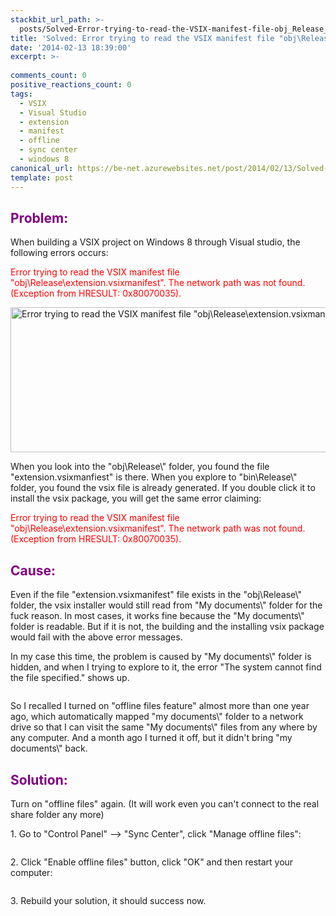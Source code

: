 ```yaml
---
stackbit_url_path: >-
  posts/Solved-Error-trying-to-read-the-VSIX-manifest-file-obj_Release_extensionvsixmanifest-when-building-VSIX-project
title: 'Solved: Error trying to read the VSIX manifest file "obj\Release\extension.vsixmanifest" when building VSIX project.'
date: '2014-02-13 18:39:00'
excerpt: >-
  
comments_count: 0
positive_reactions_count: 0
tags: 
  - VSIX
  - Visual Studio
  - extension
  - manifest
  - offline
  - sync center
  - windows 8
canonical_url: https://be-net.azurewebsites.net/post/2014/02/13/Solved-Error-trying-to-read-the-VSIX-manifest-file-obj_Release_extensionvsixmanifest-when-building-VSIX-project
template: post
---
```

<h2><span style="color: #800080;">Problem:&nbsp;</span></h2>
<p>When building a VSIX project on Windows 8 through Visual studio, the following errors occurs:</p>
<p><span style="color: #ff0000;">Error trying to read the VSIX manifest file "obj\Release\extension.vsixmanifest". The network path was not found. (Exception from HRESULT: 0x80070035).</span></p>
<p><a title="Error trying to read the VSIX manifest file &quot;obj\Release\extension.vsixmanifest&quot;." href="/blog/image.axd?picture=%2f2014%2f02%2fUntitled.png" target="_blank"><img src="/blog/image.axd?picture=%2f2014%2f02%2fUntitled.png" alt="Error trying to read the VSIX manifest file &quot;obj\Release\extension.vsixmanifest&quot;." width="647" height="232" /></a></p>
<p>When you look into the "obj\Release\" folder, you found the file "extension.vsixmanfiest" is there. When you explore to "bin\Release\" folder, you found the vsix file is already generated. If you double click it to install the vsix package, you will get the same error claiming:</p>
<p><span style="color: #ff0000;">Error trying to read the VSIX manifest file "obj\Release\extension.vsixmanifest". The network path was not found. (Exception from HRESULT: 0x80070035).</span></p>
<h2><span style="color: #800080;">Cause:</span></h2>
<p>Even if the file "extension.vsixmanifest" file exists in the "obj\Release\" folder, the vsix installer would still read from "My documents\" folder for the fuck reason. In most cases, it works fine because the "My documents\" folder is readable. But if it is not, the building and the installing vsix package would fail with the above error messages.</p>
<p>In my case this time, the problem is caused by "My documents\" folder is hidden, and when I trying to explore to it, the error "The system cannot find the file specified." shows up.</p>
<p><img src="/blog/image.axd?picture=%2f2014%2f02%2fmy+documents.png" alt="" /></p>
<p>So I recalled I turned on "offline files feature" almost more than one year ago, which automatically mapped "my documents\" folder to a network drive so that I can visit the same "My documents\" files from any where by any computer. And a month ago I turned it off, but it didn't bring "my documents\" back.</p>
<h2><span style="color: #800080;">Solution:</span></h2>
<p>Turn on "offline files" again. (It will work even you can't connect to the real share folder any more)</p>
<p>1. Go to "Control Panel" --&gt; "Sync Center", click "Manage offline files":</p>
<p><img src="/blog/image.axd?picture=%2f2014%2f02%2fsyncCenter.png" alt="" /></p>
<p>2. Click "Enable offline files" button, click "OK" and then restart your computer:</p>
<p><img src="/blog/image.axd?picture=%2f2014%2f02%2fofflinefiles.png" alt="" /></p>
<p>3. Rebuild your solution, it should success now.</p>